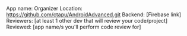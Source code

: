 App name: Organizer
Location: https://github.com/ctapu/AndroidAdvanced.git
Backend: [Firebase link]
Reviewers: [at least 1 other dev that will review your code/project]
Reviewed: [app name/s you'll perform code review for]
